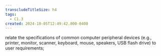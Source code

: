 ```yaml
---
transcludeTitleSize: h4
tags:
  - C1.3
created: 2024-10-05T12:49:42.000-0400
---
```

relate the specifications of common computer peripheral devices (e.g., printer, monitor, scanner, keyboard, mouse, speakers, USB flash drive) to user requirements;